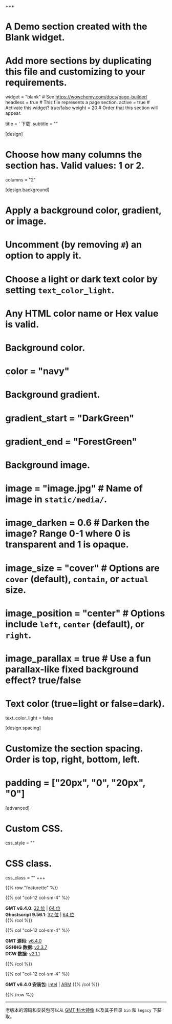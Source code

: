 +++
# A Demo section created with the Blank widget.
# Add more sections by duplicating this file and customizing to your requirements.

widget = "blank"  # See https://wowchemy.com/docs/page-builder/
headless = true  # This file represents a page section.
active = true  # Activate this widget? true/false
weight = 20  # Order that this section will appear.

title = '<i class="fas fa-download"></i> 下载'
subtitle = ""

[design]
  # Choose how many columns the section has. Valid values: 1 or 2.
  columns = "2"

[design.background]
  # Apply a background color, gradient, or image.
  #   Uncomment (by removing `#`) an option to apply it.
  #   Choose a light or dark text color by setting `text_color_light`.
  #   Any HTML color name or Hex value is valid.

  # Background color.
  # color = "navy"

  # Background gradient.
  # gradient_start = "DarkGreen"
  # gradient_end = "ForestGreen"

  # Background image.
  # image = "image.jpg"  # Name of image in `static/media/`.
  # image_darken = 0.6  # Darken the image? Range 0-1 where 0 is transparent and 1 is opaque.
  # image_size = "cover"  #  Options are `cover` (default), `contain`, or `actual` size.
  # image_position = "center"  # Options include `left`, `center` (default), or `right`.
  # image_parallax = true  # Use a fun parallax-like fixed background effect? true/false

  # Text color (true=light or false=dark).
  text_color_light = false

[design.spacing]
  # Customize the section spacing. Order is top, right, bottom, left.
  # padding = ["20px", "0", "20px", "0"]

[advanced]
 # Custom CSS.
 css_style = ""

 # CSS class.
 css_class = ""
+++

{{% row "featurette" %}}

{{% col "col-12 col-sm-4" %}}
<div class="featurette-icon"><i class="fab fa-windows"></i></div>

**GMT v6.4.0**:
[32 位](https://mirrors.ustc.edu.cn/gmt/bin/gmt-6.4.0-win32.exe) |
[64 位](https://mirrors.ustc.edu.cn/gmt/bin/gmt-6.4.0-win64.exe)
</br>
**Ghostscript 9.56.1**:
[32 位](https://github.com/ArtifexSoftware/ghostpdl-downloads/releases/download/gs9561/gs9561w32.exe) |
[64 位](https://github.com/ArtifexSoftware/ghostpdl-downloads/releases/download/gs9561/gs9561w64.exe)
</br>
{{% /col %}}

{{% col "col-12 col-sm-4" %}}
<div class="featurette-icon"><i class="fab fa-linux"></i></div>

**GMT 源码**:
[v6.4.0](https://mirrors.ustc.edu.cn/gmt/gmt-6.4.0-src.tar.gz)
<br>
**GSHHG 数据**:
[v2.3.7](https://mirrors.ustc.edu.cn/gmt/gshhg-gmt-2.3.7.tar.gz)
<br>
**DCW 数据**:
[v2.1.1](https://mirrors.ustc.edu.cn/gmt/dcw-gmt-2.1.1.tar.gz)

{{% /col %}}

{{% col "col-12 col-sm-4" %}}
<div class="featurette-icon"><i class="fab fa-apple"></i></div>

**GMT v6.4.0 安装包**:
[Intel](https://mirrors.ustc.edu.cn/gmt/bin/gmt-6.4.0-darwin-x86_64.dmg) |
[ARM](https://mirrors.ustc.edu.cn/gmt/bin/gmt-6.4.0-darwin-arm64.dmg)
{{% /col %}}

{{% /row %}}

----

老版本的源码和安装包可以从 [GMT 科大镜像](https://mirrors.ustc.edu.cn/gmt)
以及其子目录 `bin` 和 `legacy` 下获取。
